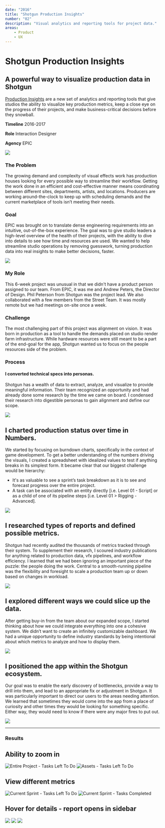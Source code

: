 ```yaml
---
date: "2016"
title: "Shotgun Production Insights"
number: "02"
description: "Visual analytics and reporting tools for project data."
areas:
    - Product
    - UX
---
```


# Shotgun Production Insights

## A powerful way to visualize production data in Shotgun

[Production Insights](https://www.shotgunsoftware.com/blog/shotgun-76-introduces-production-insights/) are a new set of analytics and reporting tools that give studios the ability to visualize key production metrics, keep a close eye on the progress of their projects, and make business-critical decisions before they snowball.

**Timeline**
2016-2017

**Role**
Interaction Designer

**Agency**
EPIC

![](https://www.shotgunsoftware.com/dynamic_resources/sg_blog_post_content/269/html_content/31513048492.png)


### The Problem

The growing demand and complexity of visual effects work has production houses looking for every possible way to streamline their workflow. Getting the work done in an efficient and cost-effective manner means coordinating between different sites, departments, artists, and locations. Producers are working around-the-clock to keep up with scheduling demands and the current marketplace of tools isn’t meeting their needs.

### Goal

EPIC was brought on to translate dense engineering requirements into an intuitive, out-of-the-box experience. The goal was to give studio leaders a high-level overview of the health of their projects, with the ability to dive into details to see how time and resources are used. We wanted to help streamline studio operations by removing guesswork, turning production data into real insights to make better decisions, faster.


![](./insight6.png)

### My Role

This 6-week project was unusual in that we didn't have a product person assigned to our team. From EPIC, it was me and Andrew Peters, the Director of Design. Phil Peterson from Shotgun was the project lead. We also collaborated with a few members from the Street Team. It was mostly remote but we had meetings on-site once a week.


### Challenge

The most challenging part of this project was alignment on vision. It was born in production as a tool to handle the demands placed on studio render farm infrastructure. While hardware resources were still meant to be a part of the end-goal for the app, Shotgun wanted us to focus on the people resources side of the problem.



### Process
#### I converted technical specs into personas.

Shotgun has a wealth of data to extract, analyze, and visualize to provide meaningful information. Their team recognized an opportunity and had already done some research by the time we came on board. I condensed their research into digestible personas to gain alignment and define our scope.


![](./sg-insight-personas@2x.png)



## I charted production status over time in Numbers.

We started by focusing on burndown charts, specifically in the context of game development. To get a better understanding of the numbers driving the visuals, I created a spreadsheet with idealized values to test if anything breaks in its simplest form. It became clear that our biggest challenge would be hierarchy:

- It's as valuable to see a sprint’s task breakdown as it is to see and forecast progress over the entire project.
- A task can be associated with an entity directly [i.e. Level 01 - Script] or as a child of one of its pipeline steps [i.e. Level 01 \> Rigging - Advanced].


![](./sg-insight-numbers@2x.png)


 

## I researched types of reports and defined possible metrics.

Shotgun had recently audited the thousands of metrics tracked through their system. To supplement their research, I scoured industry publications for anything related to production data, vfx pipelines, and workflow efficiency. I learned that we had been ignoring an important piece of the puzzle: the people doing the work. Central to a smooth-running pipeline was the flexibility and foresight to scale a production team up or down based on changes in workload.
 

![](./sg-insight-metrics@2x.png)



## I explored different ways we could slice up the data.

After getting buy-in from the team about our expanded scope, I started thinking about how we could integrate everything into one a cohesive system. We didn’t want to create an infinitely customizable dashboard. We had a unique opportunity to define industry standards by being intentional about which metrics to analyze and how to display them.
 

![](./sg-insight-sketches@2x.png)



## I positioned the app within the Shotgun ecosystem.

Our goal was to enable the early discovery of bottlenecks, provide a way to drill into them, and lead to an appropriate fix or adjustment in Shotgun. It was particularly important to direct our users to the areas needing attention. We learned that sometimes they would come into the app from a place of curiosity and other times they would be looking for something specific. Either way, they would need to know if there were any major fires to put out.
 

![](./sg-insight-flow@2x.png)



---- 
### Results


## Ability to zoom in
![Entire Project - Tasks Left To Do](./insight1.png)
![Assets - Tasks Left To Do](./insight2.png)



## View different metrics
![Current Sprint - Tasks Left To Do](./insight3.png)
![Current Sprint - Tasks Completed](./insight4.png)



## Hover for details - report opens in sidebar
![](https://d2mxuefqeaa7sj.cloudfront.net/s_A361AF848F0EEED49EE4B882EE0C4FA52CBE5BBF1567102A0841E9245142EB9B_1506471354904_TR+Project+--+All+week.png)
![](https://d2mxuefqeaa7sj.cloudfront.net/s_A361AF848F0EEED49EE4B882EE0C4FA52CBE5BBF1567102A0841E9245142EB9B_1506471354884_TR+Project+--+All+week+--+tooltip.png)
![](https://d2mxuefqeaa7sj.cloudfront.net/s_A361AF848F0EEED49EE4B882EE0C4FA52CBE5BBF1567102A0841E9245142EB9B_1506471354872_TR+Project+--+All+week+--+sidebar.png)